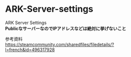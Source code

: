 # ARK-Server-settings
ARK Server Settings  
**PublicなサーバーなのでIPアドレスなどは絶対に挙げないこと**  

参考資料  
https://steamcommunity.com/sharedfiles/filedetails/?l=french&id=496317928
